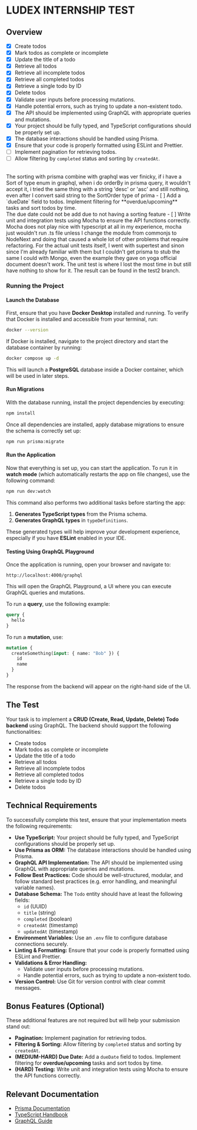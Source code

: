# LUDEX INTERNSHIP TEST

## Overview
- [x] Create todos
- [x] Mark todos as complete or incomplete
- [x] Update the title of a todo
- [x] Retrieve all todos
- [x] Retrieve all incomplete todos
- [x] Retrieve all completed todos
- [x] Retrieve a single todo by ID
- [x] Delete todos
- [x] Validate user inputs before processing mutations.
- [x] Handle potential errors, such as trying to update a non-existent todo.
- [x] The API should be implemented using GraphQL with appropriate queries and mutations.
- [x] Your project should be fully typed, and TypeScript configurations should be properly set up.
- [x] The database interactions should be handled using Prisma.
- [x] Ensure that your code is properly formatted using ESLint and Prettier.
- [ ] Implement pagination for retrieving todos.
- [ ] Allow filtering by `completed` status and sorting by `createdAt`. 
<br>
The sorting with prisma combine with graphql was ver finicky, if i have a Sort of type enum in graphql, when i do orderBy in prisma query, it wouldn't accept it, i tried the same thing with a string 'desc' or 'asc' and still nothing, even after I convert said string to the SortOrder type of prima
- [ ] Add a `dueDate` field to todos. Implement filtering for **overdue/upcoming** tasks and sort todos by time.
<br>
The due date could not be add due to not having a sorting feature
- [ ] Write unit and integration tests using Mocha to ensure the API functions correctly.
<br>
Mocha does not play nice with typescript at all in my experience, mocha just wouldn't run .ts file unless I change the module from commonjs to NodeNext and doing that caused a whole lot of other problems that require refactoring. For the actual unit tests itself, I went with supertest and sinon since I'm already familiar with them but I couldn't get prisma to stub the same I could with Mongo, even the example they gave on yoga official document doesn't work. The unit test is where I lost the most time in but still have nothing to show for it. The result can be found in the test2 branch.

### Running the Project

#### Launch the Database

First, ensure that you have **Docker Desktop** installed and running. To verify that Docker is installed and accessible from your terminal, run:

```sh
docker --version
```

If Docker is installed, navigate to the project directory and start the database container by running:

```sh
docker compose up -d
```

This will launch a **PostgreSQL** database inside a Docker container, which will be used in later steps.

#### Run Migrations

With the database running, install the project dependencies by executing:

```sh
npm install
```

Once all dependencies are installed, apply database migrations to ensure the schema is correctly set up:

```sh
npm run prisma:migrate
```

#### Run the Application

Now that everything is set up, you can start the application. To run it in **watch mode** (which automatically restarts the app on file changes), use the following command:

```sh
npm run dev:watch
```

This command also performs two additional tasks before starting the app:

1. **Generates TypeScript types** from the Prisma schema.
2. **Generates GraphQL types** in `typeDefinitions`.

These generated types will help improve your development experience, especially if you have **ESLint** enabled in your IDE.

#### Testing Using GraphQL Playground

Once the application is running, open your browser and navigate to:

```
http://localhost:4000/graphql
```

This will open the GraphQL Playground, a UI where you can execute GraphQL queries and mutations.

To run a **query**, use the following example:

```graphql
query {
  hello
}
```

To run a **mutation**, use:

```graphql
mutation {
  createSomething(input: { name: "Bob" }) {
    id
    name
  }
}
```

The response from the backend will appear on the right-hand side of the UI.

## The Test

Your task is to implement a **CRUD (Create, Read, Update, Delete) Todo backend** using GraphQL. The backend should support the following functionalities:

- Create todos
- Mark todos as complete or incomplete
- Update the title of a todo
- Retrieve all todos
- Retrieve all incomplete todos
- Retrieve all completed todos
- Retrieve a single todo by ID
- Delete todos

## **Technical Requirements**

To successfully complete this test, ensure that your implementation meets the following requirements:

- **Use TypeScript:** Your project should be fully typed, and TypeScript configurations should be properly set up.
- **Use Prisma as ORM:** The database interactions should be handled using Prisma.
- **GraphQL API Implementation:** The API should be implemented using GraphQL with appropriate queries and mutations.
- **Follow Best Practices:** Code should be well-structured, modular, and follow standard best practices (e.g. error handling, and meaningful variable names).
- **Database Schema:** The `Todo` entity should have at least the following fields:
  - `id` (UUID)
  - `title` (string)
  - `completed` (boolean)
  - `createdAt` (timestamp)
  - `updatedAt` (timestamp)
- **Environment Variables:** Use an `.env` file to configure database connections securely.
- **Linting & Formatting:** Ensure that your code is properly formatted using ESLint and Prettier.
- **Validations & Error Handling:**
  - Validate user inputs before processing mutations.
  - Handle potential errors, such as trying to update a non-existent todo.
- **Version Control:** Use Git for version control with clear commit messages.

## **Bonus Features (Optional)**

These additional features are not required but will help your submission stand out:

- **Pagination:** Implement pagination for retrieving todos.
- **Filtering & Sorting:** Allow filtering by `completed` status and sorting by `createdAt`.
- **(MEDIUM-HARD) Due Date:** Add a `dueDate` field to todos. Implement filtering for **overdue/upcoming** tasks and sort todos by time.
- **(HARD) Testing:** Write unit and integration tests using Mocha to ensure the API functions correctly.

## **Relevant Documentation**

- [Prisma Documentation](https://www.prisma.io/docs/orm/prisma-client/queries/crud)
- [TypeScript Handbook](https://www.typescriptlang.org/docs/handbook/typescript-from-scratch.html)
- [GraphQL Guide](https://graphql.org/learn/)
